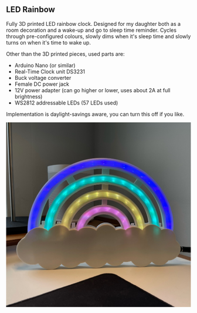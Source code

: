 LED Rainbow
-----------

Fully 3D printed LED rainbow clock. Designed for my daughter both as a room decoration and a wake-up and go to sleep time reminder. Cycles through pre-configured colours, slowly dims when it's sleep time and slowly turns on when it's time to wake up.

Other than the 3D printed pieces, used parts are:

- Arduino Nano (or similar)
- Real-Time Clock unit DS3231
- Buck voltage converter
- Female DC power jack
- 12V power adapter (can go higher or lower, uses about 2A at full brightness)
- WS2812 addressable LEDs (57 LEDs used)

Implementation is daylight-savings aware, you can turn this off if you like.

![Rainbow](./rainbow.jpg)
